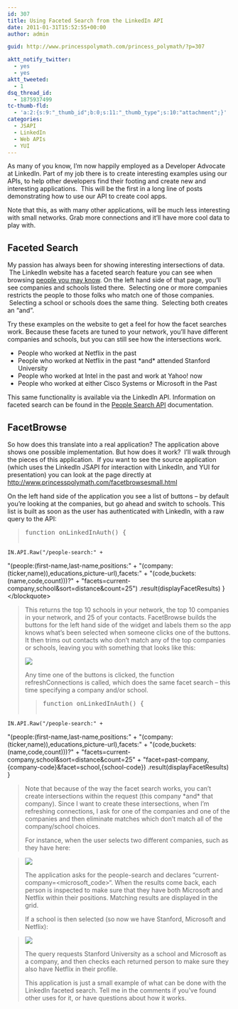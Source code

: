 ```yaml
---
id: 307
title: Using Faceted Search from the LinkedIn API
date: 2011-01-31T15:52:55+00:00
author: admin

guid: http://www.princesspolymath.com/princess_polymath/?p=307

aktt_notify_twitter:
  - yes
  - yes
aktt_tweeted:
  - 1
dsq_thread_id:
  - 1875937499
tc-thumb-fld:
  - 'a:2:{s:9:"_thumb_id";b:0;s:11:"_thumb_type";s:10:"attachment";}'
categories:
  - JSAPI
  - LinkedIn
  - Web APIs
  - YUI
---
```

As many of you know, I&#8217;m now happily employed as a Developer Advocate at LinkedIn. Part of my job there is to create interesting examples using our APIs, to help other developers find their footing and create new and interesting applications.  This will be the first in a long line of posts demonstrating how to use our API to create cool apps.

Note that this, as with many other applications, will be much less interesting with small networks. Grab more connections and it&#8217;ll have more cool data to play with.

## Faceted Search


  
My passion has always been for showing interesting intersections of data.  The LinkedIn website has a faceted search feature you can see when browsing [people you may know](http://www.linkedin.com/pymk-results?showMore=&trk=nmp_pymk_more). On the left hand side of that page, you&#8217;ll see companies and schools listed there.  Selecting one or more companies restricts the people to those folks who match one of those companies.  Selecting a school or schools does the same thing.  Selecting both creates an &#8220;and&#8221;.

Try these examples on the website to get a feel for how the facet searches work. Because these facets are tuned to your network, you&#8217;ll have different companies and schools, but you can still see how the intersections work.

  * People who worked at Netflix in the past
  * People who worked at Netflix in the past \*and\* attended Stanford University
  * People who worked at Intel in the past and work at Yahoo! now
  * People who worked at either Cisco Systems or Microsoft in the Past

This same functionality is available via the LinkedIn API. Information on faceted search can be found in the [People Search API](http://developer.linkedin.com/docs/DOC-1191#Facets) documentation.

## FacetBrowse

So how does this translate into a real application? The application above shows one possible implementation. But how does it work?  I&#8217;ll walk through the pieces of this application.  If you want to see the source application (which uses the LinkedIn JSAPI for interaction with LinkedIn, and YUI for presentation) you can look at the page directly at http://www.princesspolymath.com/facetbrowsesmall.html

On the left hand side of the application you see a list of buttons &#8211; by default you&#8217;re looking at the companies, but go ahead and switch to schools. This list is built as soon as the user has authenticated with LinkedIn, with a raw query to the API:

> <pre>function onLinkedInAuth() {
    IN.API.Raw("/people-search:" +
   "(people:(first-name,last-name,positions:" +
    "(company:(ticker,name)),educations,picture-url),facets:" +
    "(code,buckets:(name,code,count)))?" +
    "facets=current-company,school&sort=distance&count=25")
    .result(displayFacetResults)
}
&lt;/blockquote>
</pre>
> 
> This returns the top 10 schools in your network, the top 10 companies in your network, and 25 of your contacts. FacetBrowse builds the buttons for the left hand side of the widget and labels them so the app knows what&#8217;s been selected when someone clicks one of the buttons. It then trims out contacts who don&#8217;t match any of the top companies or schools, leaving you with something that looks like this:
> 
> ![](/defaultapp.jpg)
> 
> Any time one of the buttons is clicked, the function refreshConnections is called, which does the same facet search &#8211; this time specifying a company and/or school.
> 
> > <pre>function onLinkedInAuth() {
    IN.API.Raw("/people-search:" +
   "(people:(first-name,last-name,positions:" +
    "(company:(ticker,name)),educations,picture-url),facets:" +
    "(code,buckets:(name,code,count)))?" +
    "facets=current-company,school&sort=distance&count=25" + 
    "facet=past-company,{company-code}&#038;facet=school,{school-code})
    .result(displayFacetResults)
}</pre>
> 
> Note that because of the way the facet search works, you can&#8217;t create intersections within the request (this company \*and\* that company). Since I want to create these intersections, when I&#8217;m refreshing connections, I ask for one of the companies and one of the companies and then eliminate matches which don&#8217;t match all of the company/school choices.
> 
> For instance, when the user selects two different companies, such as they have here:
  
> ![](/microflix.jpg)
> 
> The application asks for the people-search and declares &#8220;current-company=<microsoft_code>&#8220;. When the results come back, each person is inspected to make sure that they have both Microsoft and Netflix within their positions. Matching results are displayed in the grid.
> 
> If a school is then selected (so now we have Stanford, Microsoft and Netflix):
  
> ![](/microflixford.jpg)
> 
> The query requests Stanford University as a school and Microsoft as a company, and then checks each returned person to make sure they also have Netflix in their profile.
> 
> This application is just a small example of what can be done with the LinkedIn faceted search. Tell me in the comments if you&#8217;ve found other uses for it, or have questions about how it works.